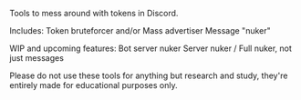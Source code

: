 Tools to mess around with tokens in Discord. 

Includes:
  Token bruteforcer and/or Mass advertiser
  Message "nuker"
  
WIP and upcoming features:
  Bot server nuker
  Server nuker / Full nuker, not just messages
  
Please do not use these tools for anything but research and study, they're entirely made for educational purposes only.
